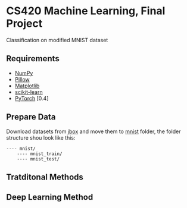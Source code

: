 # CS420 Machine Learning, Final Project
Classification on modified MNIST dataset

## Requirements
- [NumPy](https://github.com/numpy/numpy)
- [Pillow](https://github.com/python-pillow/Pillow)
- [Matplotlib](https://github.com/matplotlib/matplotlib)
- [scikit-learn](http://scikit-learn.org/stable/index.html)
- [PyTorch](https://github.com/pytorch/pytorch) [0.4]

## Prepare Data
Download datasets from [jbox](https://jbox.sjtu.edu.cn/l/VooiCd) and move them to [mnist](./mnist) folder, the folder structure shou look like this:

    ---- mnist/
        ---- mnist_train/
        ---- mnist_test/

## Tratditonal Methods

## Deep Learning Method

## 